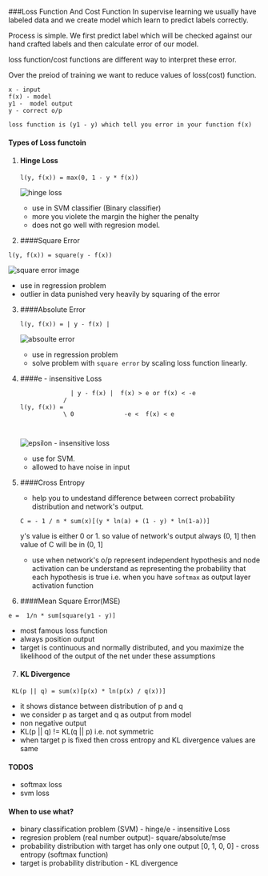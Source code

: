 ###Loss Function And Cost Function
In supervise learning we usually have labeled data and we create model which learn to  predict labels correctly.

Process is simple. We first predict label which will be checked against our hand crafted labels and then calculate error of our model.

loss function/cost functions are different way to interpret these error.

Over the preiod of training we want to reduce values of loss(cost) function.

```
x - input
f(x) - model
y1 -  model output
y - correct o/p

loss function is (y1 - y) which tell you error in your function f(x)

```

#### Types of Loss functoin

1. #### Hinge Loss

   ```
   l(y, f(x)) = max(0, 1 - y * f(x))
   ```
   
   ![hinge loss](https://web.archive.org/save/_embed/https://www.researchgate.net/profile/Haoran_Xie/publication/286920509/figure/fig3/AS:306761400635395@1450149025079/Fig-4-The-hinge-loss-function.png)


   - use in SVM classifier (Binary classifier)
   - more you violete the margin the higher the penalty
   - does not go well with regresion model.

   
2. ####Square Error

  ```
  l(y, f(x)) = square(y - f(x))
  ``` 
  
  ![square error image]()
  
  - use in regression problem
  - outlier in data punished very heavily by squaring of the error

3. ####Absolute Error
   
   ```
   l(y, f(x)) = | y - f(x) |
   ```
   ![absoulte error]()
   
   - use in regression problem
   - solve problem with `square error` by scaling loss function linearly.

 
4. ####e - insensitive Loss

    ```   
                  | y - f(x) |  f(x) > e or f(x) < -e
                /
    l(y, f(x)) = 
                \ 0              -e <  f(x) < e
                
                  
    ```
    ![epsilon - insensitive loss](https://web.archive.org/save/_embed/https://www.researchgate.net/profile/Qingsong_Xu4/publication/222536579/figure/fig6/AS:305314453835780@1449804046209/Fig-6-The-curve-of-the-e-insensitive-loss-function.png)
    
    - use for SVM.
    - allowed to have noise in input


5. ####Cross Entropy 
  
	- help you to undestand difference between correct probability distribution and network's output.
  		
	```
	C = - 1 / n * sum(x)[(y * ln(a) + (1 - y) * ln(1-a))]
	
	```
  		
	y's value is either 0 or 1. so value of network's output always (0, 1] then value of C will be in (0, 1]
  		
	- use when network's o/p represent independent hypothesis and node activation can be understand as representing the probability that each hypothesis is true i.e. when you have `softmax` as output layer activation function

  		
6. ####Mean Square Error(MSE)

  ```
  e =  1/n * sum[square(y1 - y)]
  ```
  
  - most famous loss function
  - always position output
  - target is continuous and normally distributed, and you maximize the likelihood of the output of the net under these assumptions


7. #### KL Divergence

  ```
   KL(p || q) = sum(x)[p(x) * ln(p(x) / q(x))]
  ```
  
  - it shows distance between distribution of p and q
  - we consider p as target and q as output from model
  - non negative output
  - KL(p || q) != KL(q || p) i.e. not symmetric
  - when target p is fixed then cross entropy and KL divergence values are same
  
#### TODOS
- softmax loss
- svm loss

 #### When to use what?
 
 - binary classification problem (SVM) - hinge/e - insensitive Loss
 - regresion problem (real number output)- square/absolute/mse
 - probability distribution with target has only one output [0, 1, 0, 0] - cross entropy (softmax function)
 - target is probability distribution - KL divergence
      
      		
  		
     
      

